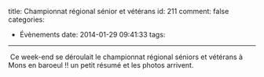 title: Championnat régional sénior et vétérans
id: 211
comment: false
categories:
  - Évènements
date: 2014-01-29 09:41:33
tags:
---

 Ce week-end se déroulait le championnat régional séniors et vétérans à Mons en baroeul !!
un petit résumé et les photos arrivent.